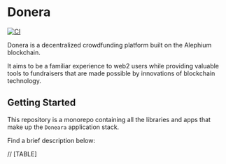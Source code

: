 # Donera

[![CI](https://github.com/ross-weir/Donera/actions/workflows/ci.yml/badge.svg)](https://github.com/ross-weir/Donera/actions/workflows/ci.yml)

Donera is a decentralized crowdfunding platform built on the Alephium blockchain.

It aims to be a familiar experience to web2 users while providing valuable tools to fundraisers that are made possible by innovations of blockchain technology.


## Getting Started

This repository is a monorepo containing all the libraries and apps that make up the `Doneara` application stack.

Find a brief description below:

// [TABLE]

